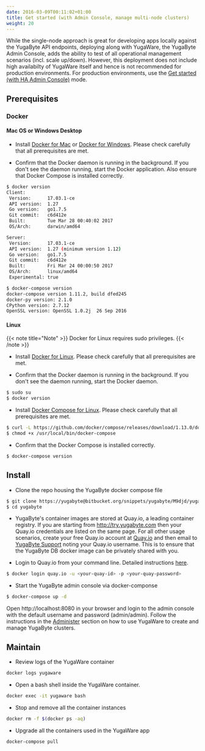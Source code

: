 ```yaml
---
date: 2016-03-09T00:11:02+01:00
title: Get started (with Admin Console, manage multi-node clusters)
weight: 20
---
```


While the single-node approach is great for developing apps locally against the YugaByte API endpoints, deploying along with YugaWare, the YugaByte Admin Console, adds the ability to test of all operational management scenarios (incl. scale up/down). However, this deployment does not include high availabilty of YugaWare itself and hence is not recommended for production environments. For production environments, use the [Get started (with HA Admin Console)](/get-started-adminconsole-ha) mode.

## Prerequisites

### Docker

#### Mac OS or Windows Desktop

- Install [Docker for Mac](https://docs.docker.com/docker-for-mac/install/) or [Docker for Windows](https://store.docker.com/editions/community/docker-ce-desktop-windows). Please check carefully that all prerequisites are met.

- Confirm that the Docker daemon is running in the background. If you don't see the daemon running, start the Docker application. Also ensure that Docker Compose is installed correctly.

```sh
$ docker version
Client:
 Version:      17.03.1-ce
 API version:  1.27
 Go version:   go1.7.5
 Git commit:   c6d412e
 Built:        Tue Mar 28 00:40:02 2017
 OS/Arch:      darwin/amd64

Server:
 Version:      17.03.1-ce
 API version:  1.27 (minimum version 1.12)
 Go version:   go1.7.5
 Git commit:   c6d412e
 Built:        Fri Mar 24 00:00:50 2017
 OS/Arch:      linux/amd64
 Experimental: true

$ docker-compose version
docker-compose version 1.11.2, build dfed245
docker-py version: 2.1.0
CPython version: 2.7.12
OpenSSL version: OpenSSL 1.0.2j  26 Sep 2016
```

#### Linux

{{< note title="Note" >}}
Docker for Linux requires sudo privileges. 
{{< /note >}}

- Install [Docker for Linux](https://docs.docker.com/engine/installation/linux/ubuntulinux/). Please check carefully that all prerequisites are met.

- Confirm that the Docker daemon is running in the background. If you don't see the daemon running, start the Docker daemon.

```sh
$ sudo su 
$ docker version
```

- Install [Docker Compose for Linux](https://docs.docker.com/compose/install/). Please check carefully that all prerequisites are met.

```sh
$ curl -L https://github.com/docker/compose/releases/download/1.13.0/docker-compose-`uname -s`-`uname -m` > /usr/local/bin/docker-compose
$ chmod +x /usr/local/bin/docker-compose
```

- Confirm that the Docker Compose is installed correctly.

```sh
$ docker-compose version
```


## Install

- Clone the repo housing the YugaByte docker compose file

```sh
$ git clone https://yugabyte@bitbucket.org/snippets/yugabyte/M9djd/yugabyte.git
$ cd yugabyte
```

- YugaByte's container images are stored at Quay.io, a leading container registry. If you are starting from http://try.yugabyte.com then your Quay.io credentials are listed on the same page. For all other usage scenarios, create your free Quay.io account at [Quay.io](https://quay.io/signin/) and then email to [YugaByte Support](mailto:support@yugabyte.com) noting your Quay.io username. This is to ensure that the YugaByte DB docker image can be privately shared with you.

- Login to Quay.io from your command line. Detailed instructions [here](https://docs.quay.io/solution/getting-started.html). 

```sh
$ docker login quay.io -u <your-quay-id> -p <your-quay-password>
```

- Start the YugaByte admin console via docker-componse

```sh
$ docker-compose up -d

```

Open http://localhost:8080 in your browser and login to the admin console with the default username and password (admin/admin). Follow the instructions in the [Administer](/admin) section on how to use YugaWare to create and manage YugaByte clusters.


## Maintain

- Review logs of the YugaWare container

```sh
docker logs yugaware
```

- Open a bash shell inside the YugaWare container.

```sh
docker exec -it yugaware bash
```

- Stop and remove all the container instances

```sh
docker rm -f $(docker ps -aq)
```

- Upgrade all the containers used in the YugaWare app

```sh
docker-compose pull 
```